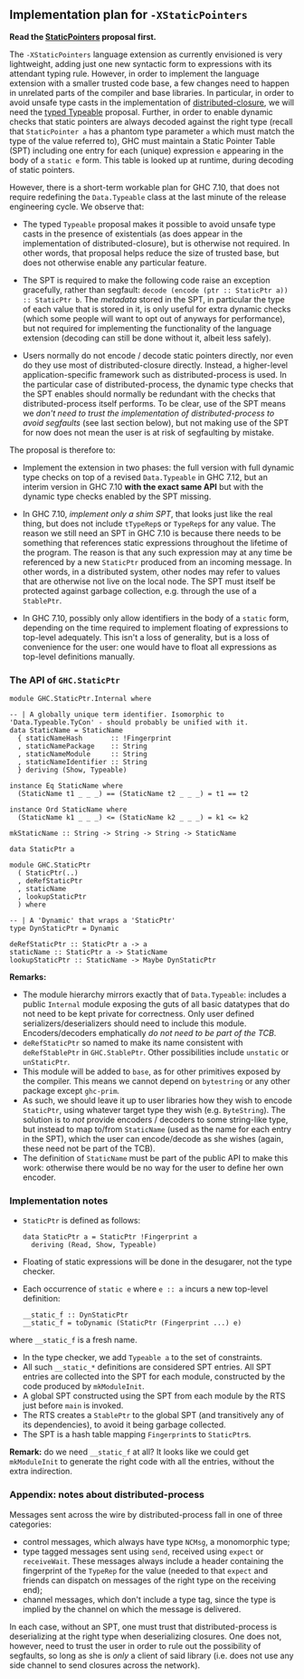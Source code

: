 ## Implementation plan for `-XStaticPointers`



**Read the [StaticPointers](static-pointers) proposal first.**



The `-XStaticPointers` language extension as currently envisioned is very lightweight, adding just one new syntactic form to expressions with its attendant typing rule. However, in order to implement the language extension with a smaller trusted code base, a few changes need to happen in unrelated parts of the compiler and base libraries. In particular, in order to avoid unsafe type casts in the implementation of [distributed-closure](distributed-closures), we will need the [typed Typeable](typeable) proposal. Further, in order to enable dynamic checks that static pointers are always decoded against the right type (recall that `StaticPointer a` has a phantom type parameter `a` which must match the type of the value referred to), GHC must maintain a Static Pointer Table (SPT) including one entry for each (unique) expression `e` appearing in the body of a `static e` form. This table is looked up at runtime, during decoding of static pointers.



However, there is a short-term workable plan for GHC 7.10, that does not require redefining the `Data.Typeable` class at the last minute of the release engineering cycle. We observe that:


- The typed `Typeable` proposal makes it possible to avoid unsafe type casts in the presence of existentials (as does appear in the implementation of distributed-closure), but is otherwise not required. In other words, that proposal helps reduce the size of trusted base, but does not otherwise enable any particular feature.

- The SPT is required to make the following code raise an exception gracefully, rather than segfault: `decode (encode (ptr :: StaticPtr a)) :: StaticPtr b`. The *metadata* stored in the SPT, in particular the type of each value that is stored in it, is only useful for extra dynamic checks (which some people will want to opt out of anyways for performance), but not required for implementing the functionality of the language extension (decoding can still be done without it, albeit less safely).

- Users normally do not encode / decode static pointers directly, nor even do they use most of distributed-closure directly. Instead, a higher-level application-specific framework such as distributed-process is used. In the particular case of distributed-process, the dynamic type checks that the SPT enables should normally be redundant with the checks that distributed-process itself performs. To be clear, use of the SPT means we *don't need to trust the implementation of distributed-process to avoid segfaults* (see last section below), but not making use of the SPT for now does not mean the user is at risk of segfaulting by mistake.


The proposal is therefore to:


- Implement the extension in two phases: the full version with full dynamic type checks on top of a revised `Data.Typeable` in GHC 7.12, but an interim version in GHC 7.10 **with the exact same API** but with the dynamic type checks enabled by the SPT missing.

- In GHC 7.10, *implement only a shim SPT*, that looks just like the real thing, but does not include `tTypeRep`s or `TypeRep`s for any value. The reason we still need an SPT in GHC 7.10 is because there needs to be something that references static expressions throughout the lifetime of the program. The reason is that any such expression may at any time be referenced by a new `StaticPtr` produced from an incoming message. In other words, in a distributed system, other nodes may refer to values that are otherwise not live on the local node. The SPT must itself be protected against garbage collection, e.g. through the use of a `StablePtr`.

- In GHC 7.10, possibly only allow identifiers in the body of a `static` form, depending on the time required to implement floating of expressions to top-level adequately. This isn't a loss of generality, but is a loss of convenience for the user: one would have to float all expressions as top-level definitions manually.

### The API of `GHC.StaticPtr`


```wiki
module GHC.StaticPtr.Internal where

-- | A globally unique term identifier. Isomorphic to 'Data.Typeable.TyCon' - should probably be unified with it.
data StaticName = StaticName
  { staticNameHash       :: !Fingerprint
  , staticNamePackage    :: String
  , staticNameModule     :: String
  , staticNameIdentifier :: String
  } deriving (Show, Typeable)

instance Eq StaticName where
  (StaticName t1 _ _ _) == (StaticName t2 _ _ _) = t1 == t2

instance Ord StaticName where
  (StaticName k1 _ _ _) <= (StaticName k2 _ _ _) = k1 <= k2

mkStaticName :: String -> String -> String -> StaticName

data StaticPtr a
```

```wiki
module GHC.StaticPtr
  ( StaticPtr(..)
  , deRefStaticPtr
  , staticName
  , lookupStaticPtr
  ) where

-- | A 'Dynamic' that wraps a 'StaticPtr'
type DynStaticPtr = Dynamic

deRefStaticPtr :: StaticPtr a -> a
staticName :: StaticPtr a -> StaticName
lookupStaticPtr :: StaticName -> Maybe DynStaticPtr
```


**Remarks:**


- The module hierarchy mirrors exactly that of `Data.Typeable`: includes a public `Internal` module exposing the guts of all basic datatypes that do not need to be kept private for correctness. Only user defined serializers/deserializers should need to include this module. Encoders/decoders emphatically *do not need to be part of the TCB*.
- `deRefStaticPtr` so named to make its name consistent with `deRefStablePtr` in `GHC.StablePtr`. Other possibilities include `unstatic` or `unStaticPtr`.
- This module will be added to `base`, as for other primitives exposed by the compiler. This means we cannot depend on `bytestring` or any other package except `ghc-prim`.
- As such, we should leave it up to user libraries how they wish to encode `StaticPtr`, using whatever target type they wish (e.g. `ByteString`). The solution is to *not* provide encoders / decoders to some string-like type, but instead to map to/from `StaticName` (used as the name for each entry in the SPT), which the user can encode/decode as she wishes (again, these need not be part of the TCB).
- The definition of `StaticName` must be part of the public API to make this work: otherwise there would be no way for the user to define her own encoder.

### Implementation notes


- `StaticPtr` is defined as follows:

  ```wiki
  data StaticPtr a = StaticPtr !Fingerprint a
    deriving (Read, Show, Typeable)
  ```
- Floating of static expressions will be done in the desugarer, not the type checker.
- Each occurrence of `static e` where `e :: a` incurs a new top-level definition:

  ```wiki
  __static_f :: DynStaticPtr
  __static_f = toDynamic (StaticPtr (Fingerprint ...) e)
  ```


where `__static_f` is a fresh name.


- In the type checker, we add `Typeable a` to the set of constraints.
- All such `__static_*` definitions are considered SPT entries. All SPT entries are collected into the SPT for each module, constructed by the code produced by `mkModuleInit`.
- A global SPT constructed using the SPT from each module by the RTS just before `main` is invoked.
- The RTS creates a `StablePtr` to the global SPT (and transitively any of its dependencies), to avoid it being garbage collected.
- The SPT is a hash table mapping `Fingerprint`s to `StaticPtr`s.


**Remark:** do we need `__static_f` at all? It looks like we could get `mkModuleInit` to generate the right code with all the entries, without the extra indirection.


### Appendix: notes about distributed-process



Messages sent across the wire by distributed-process fall in one of three categories:


- control messages, which always have type `NCMsg`, a monomorphic type;
- type tagged messages sent using `send`, received using `expect` or `receiveWait`. These messages always include a header containing the fingerprint of the `TypeRep` for the value (needed to that `expect` and friends can dispatch on messages of the right type on the receiving end);
- channel messages, which don't include a type tag, since the type is implied by the channel on which the message is delivered.


In each case, without an SPT, one must trust that distributed-process is deserializing at the right type when deserializing closures. One does not, however, need to trust the user in order to rule out the possibility of segfaults, so long as she is *only* a client of said library (i.e. does not use any side channel to send closures across the network).


